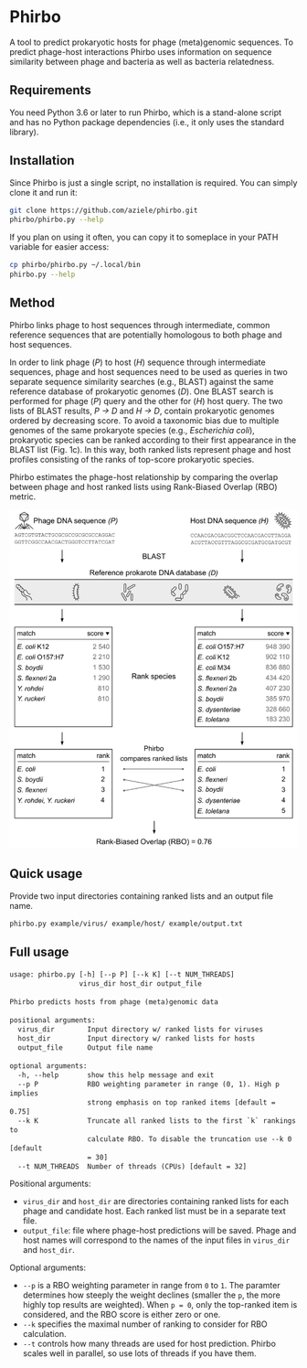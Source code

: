 # Phirbo

A tool to predict prokaryotic hosts for phage (meta)genomic sequences. To predict phage-host interactions Phirbo uses information on sequence similarity between phage and bacteria as well as bacteria relatedness.

## Requirements

You need Python 3.6 or later to run Phirbo, which is a stand-alone script and has no Python package dependencies (i.e., it only uses the standard library).


## Installation

Since Phirbo is just a single script, no installation is required. You can simply clone it and run it:

```bash
git clone https://github.com/aziele/phirbo.git
phirbo/phirbo.py --help
```

If you plan on using it often, you can copy it to someplace in your PATH variable for easier access:

```bash
cp phirbo/phirbo.py ~/.local/bin
phirbo.py --help
```

## Method
Phirbo links phage to host sequences through intermediate, common reference sequences that are potentially homologous to both phage and host sequences. 

In order to link phage (*P*) to host (*H*) sequence through intermediate sequences, phage and host sequences need to be used as queries in two separate sequence similarity searches (e.g., BLAST) against the same reference database of prokaryotic genomes (*D*). One BLAST search is performed for phage (*P*) query and the other for (*H*) host query. The two lists of BLAST results, *P → D* and *H → D*, contain prokaryotic genomes ordered by decreasing score. To avoid a taxonomic bias due to multiple genomes of the same prokaryote species (e.g., *Escherichia coli*), prokaryotic species can be ranked according to their first appearance in the BLAST list (Fig. 1c). In this way, both ranked lists represent phage and host profiles consisting of the ranks of top-score prokaryotic species. 

Phirbo estimates the phage-host relationship by comparing the overlap between phage and host ranked lists using Rank-Biased Overlap (RBO) metric.

<img src="images/figure.png" alt="Phirbo overview">


## Quick usage

Provide two input directories containing ranked lists and an output file name.

```bash
phirbo.py example/virus/ example/host/ example/output.txt
```

## Full usage

```
usage: phirbo.py [-h] [--p P] [--k K] [--t NUM_THREADS]
                 virus_dir host_dir output_file

Phirbo predicts hosts from phage (meta)genomic data

positional arguments:
  virus_dir        Input directory w/ ranked lists for viruses
  host_dir         Input directory w/ ranked lists for hosts
  output_file      Output file name

optional arguments:
  -h, --help       show this help message and exit
  --p P            RBO weighting parameter in range (0, 1). High p implies
                   strong emphasis on top ranked items [default = 0.75]
  --k K            Truncate all ranked lists to the first `k` rankings to
                   calculate RBO. To disable the truncation use --k 0 [default
                   = 30]
  --t NUM_THREADS  Number of threads (CPUs) [default = 32]
```

Positional arguments:

* `virus_dir` and `host_dir` are directories containing ranked lists for each phage and candidate host. Each ranked list must be in a separate text file.
* `output_file`: file where phage-host predictions will be saved. Phage and host names will correspond to the names of the input files in `virus_dir` and `host_dir`.

Optional arguments:

* `--p` is a RBO weighting parameter in range from `0` to `1`. The paramter determines how steeply the weight declines (smaller the `p`, the more highly top results are weighted). When `p = 0`, only the top-ranked item is considered, and the RBO score is either zero or one.
* `--k` specifies the maximal number of ranking to consider for RBO calculation.
* `--t` controls how many threads are used for host prediction. Phirbo scales well in parallel, so use lots of threads if you have them.

